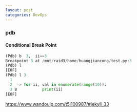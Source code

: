 ```yaml
---
layout: post
categories: DevOps
---
```

### pdb

#### Conditional Break Point

```python
(Pdb) b  3,  ii==3
Breakpoint 3 at /mnt/raid3/home/huangjiancong/test.py:3
(Pdb) l
[EOF]
(Pdb) l 3
  1
  2  -> for ii, val in enumerate(range(10)):
  3 B           print(ii)
[EOF]
```

https://www.wandouip.com/t5i100987/#jekyll_33